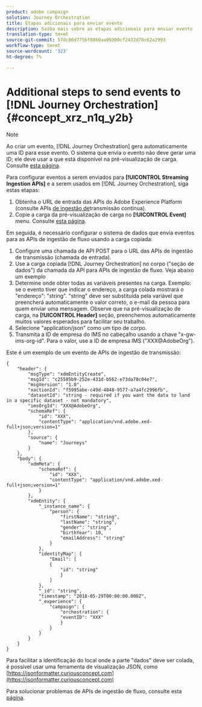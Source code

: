 ```yaml
---
product: adobe campaign
solution: Journey Orchestration
title: Etapas adicionais para enviar evento
description: Saiba mais sobre as etapas adicionais para enviar evento
translation-type: tm+mt
source-git-commit: 57dc86d775bf8860aa09300cf2432d70c62a2993
workflow-type: tm+mt
source-wordcount: '323'
ht-degree: 7%

---
```




# Additional steps to send events to [!DNL Journey Orchestration] {#concept_xrz_n1q_y2b}

>[!NOTE]
>
>Ao criar um evento, [!DNL Journey Orchestration] gera automaticamente uma ID para esse evento. O sistema que envia o evento não deve gerar uma ID; ele deve usar a que está disponível na pré-visualização de carga. Consulte [esta página](../event/previewing-the-payload.md).

Para configurar eventos a serem enviados para **[!UICONTROL Streaming Ingestion APIs]** e a serem usados em [!DNL Journey Orchestration], siga estas etapas:

1. Obtenha o URL de entrada das APIs do Adobe Experience Platform (consulte APIs [de ingestão de](https://docs.adobe.com/content/help/pt-BR/experience-platform/ingestion/streaming/overview.html)transmissão contínua).
1. Copie a carga da pré-visualização de carga no **[!UICONTROL Event]** menu. Consulte [esta página](../event/defining-the-payload-fields.md).

Em seguida, é necessário configurar o sistema de dados que envia eventos para as APIs de ingestão de fluxo usando a carga copiada:

1. Configure uma chamada de API POST para o URL das APIs de ingestão de transmissão (chamada de entrada).
1. Use a carga copiada [!DNL Journey Orchestration] no corpo (&quot;seção de dados&quot;) da chamada da API para APIs de ingestão de fluxo. Veja abaixo um exemplo
1. Determine onde obter todas as variáveis presentes na carga. Exemplo: se o evento tiver que indicar o endereço, a carga colada mostrará o &quot;endereço&quot;: &quot;string&quot;. &quot;string&quot; deve ser substituída pela variável que preencherá automaticamente o valor correto, o e-mail da pessoa para quem enviar uma mensagem. Observe que na pré-visualização de carga, na **[!UICONTROL Header]** seção, preenchemos automaticamente muitos valores esperados para facilitar seu trabalho.
1. Selecione &quot;application/json&quot; como um tipo de corpo.
1. Transmita a ID de empresa do IMS no cabeçalho usando a chave &quot;x-gw-ims-org-id&quot;. Para o valor, use a ID de empresa IMS (&quot;XXX@AdobeOrg&quot;).

Este é um exemplo de um evento de APIs de ingestão de transmissão:

```
{
    "header": {
        "msgType": "xdmEntityCreate",
        "msgId": "c25585b9-252e-431d-b562-e73da70c04e7",
        "msgVersion": "1.0",
        "xactionId": "f5995abe-c49d-4848-9577-a7a4fc2996fb",
        "datasetId": "string - required if you want the data to land in a specific dataset - not mandatory",
        "imsOrgId": "XXX@AdobeOrg",
        "schemaRef": {
            "id": "XXX",
            "contentType": "application/vnd.adobe.xed-full+json;version=1"
        },
        "source": {
            "name": "Journeys"
        }
    },
    "body": {
        "xdmMeta": {
            "schemaRef": {
                "id": "XXX",
                "contentType": "application/vnd.adobe.xed-full+json;version=1"
            }
        },
        "xdmEntity": {
            "_instance_name": {
                "person": {
                    "firstName": "string",
                    "lastName": "string",
                    "gender": "string",
                    "birthYear": 10,
                    "emailAddress": "string"
                }
            },
            "identityMap": {
                "Email": [
                {
                    "id": "string"
                    }
                ]
            },
            "_id": "string",
            "timestamp": "2018-05-29T00:00:00.000Z",
            "_experience": {
                "campaign": {
                    "orchestration": {
                    "eventID": "XXX"
                    }
                }
            }
        }
    }
}
```

Para facilitar a identificação do local onde a parte &quot;dados&quot; deve ser colada, é possível usar uma ferramenta de visualização JSON, como [https://jsonformatter.curiousconcept.com](https://jsonformatter.curiousconcept.com)

Para solucionar problemas de APIs de ingestão de fluxo, consulte esta [página](https://docs.adobe.com/content/help/pt-BR/experience-platform/ingestion/streaming/troubleshooting.html).
